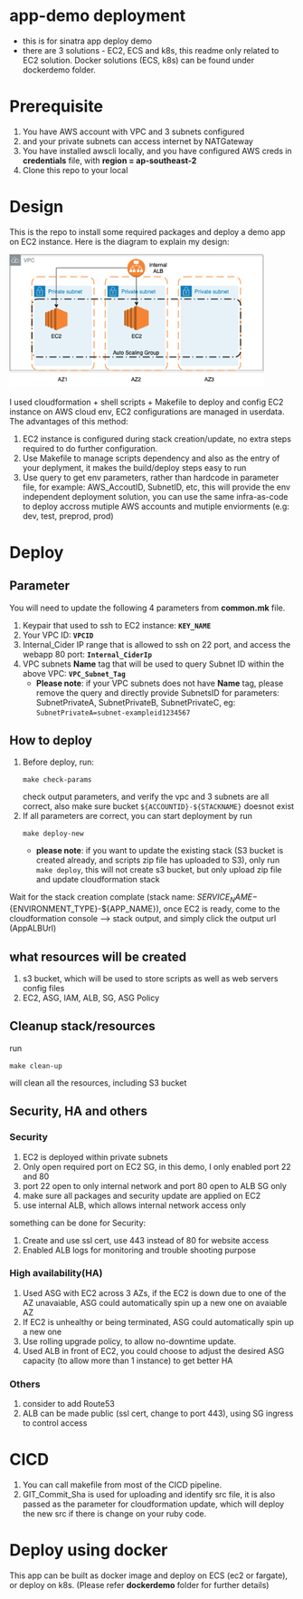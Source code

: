 
app-demo deployment
===================================

- this is for sinatra app deploy demo
- there are 3 solutions - EC2, ECS and k8s, this readme only related to EC2 solution. Docker solutions (ECS, k8s) can be found under dockerdemo folder.

Prerequisite
===================================
1. You have AWS account with VPC and 3 subnets configured
2. and your private subnets can access internet by NATGateway
3. You have installed awscli locally, and you have configured AWS creds in **credentials** file, with **region = ap-southeast-2**
4. Clone this repo to your local


Design
===================================

This is the repo to install some required packages and deploy a demo app on EC2 instance.
Here is the diagram to explain my design:

<img src="readme-img/design.png" width="450">


I used cloudformation + shell scripts + Makefile to deploy and config EC2 instance on AWS cloud env, EC2 configurations are managed in userdata. The advantages of this method:

1. EC2 instance is configured during stack creation/update, no extra steps required to do further configuration.
2. Use Makefile to manage scripts dependency and also as the entry of your deplyment, it makes the build/deploy steps easy to run
3. Use query to get env parameters, rather than hardcode in parameter file, for example: AWS_AccoutID, SubnetID, etc, this will provide the env independent deployment solution, you can use the same infra-as-code to deploy accross mutiple AWS accounts and mutiple enviorments (e.g: dev, test, preprod, prod)


Deploy
===================================

## Parameter
You will need to update the following 4 parameters from **common.mk** file.
1. Keypair that used to ssh to EC2 instance: **```KEY_NAME```**
2. Your VPC ID: **```VPCID```**
3. Internal_Cider IP range that is allowed to ssh on 22 port, and access the webapp 80 port: **```Internal_CiderIp```**
4. VPC subnets **Name** tag that will be used to query Subnet ID within the above VPC: **```VPC_Subnet_Tag```**
    * **Please note**: if your VPC subnets does not have **Name** tag, please remove the query and directly provide SubnetsID for parameters: SubnetPrivateA, SubnetPrivateB, SubnetPrivateC, eg: ```SubnetPrivateA=subnet-exampleid1234567```

## How to deploy

1. Before deploy, run:
    ```
    make check-params
    ```
   check output parameters, and verify the vpc and 3 subnets are all correct, also make sure bucket ```${ACCOUNTID}-${STACKNAME}``` doesnot exist
2. If all parameters are correct, you can start deployment by run 
    ```
    make deploy-new
    ```
    * **please note**: if you want to update the existing stack (S3 bucket is created already, and scripts zip file has uploaded to S3), only run ```make deploy```, this will not create s3 bucket, but only upload zip file and update cloudformation stack

Wait for the stack creation complate (stack name: ${SERVICE_NAME}-${ENVIRONMENT_TYPE}-${APP_NAME}), once EC2 is ready, come to the cloudformation console --> stack output, and simply click the output url (AppALBUrl)

## what resources will be created

1. s3 bucket, which will be used to store scripts as well as web servers config files
2. EC2, ASG, IAM, ALB, SG, ASG Policy

## Cleanup stack/resources
run
```
make clean-up
```
will clean all the resources, including S3 bucket


## Security, HA and others

### Security
1. EC2 is deployed within private subnets
2. Only open required port on EC2 SG, in this demo, I only enabled port 22 and 80
3. port 22 open to only internal network and port 80 open to ALB SG only
4. make sure all packages and security update are applied on EC2
5. use internal ALB, which allows internal network access only

something can be done for Security:
1. Create and use ssl cert, use 443 instead of 80 for website access
2. Enabled ALB logs for monitoring and trouble shooting purpose

### High availability(HA)
1. Used ASG with EC2 across 3 AZs, if the EC2 is down due to one of the AZ unavaiable, ASG could automatically spin up a new one on avaiable AZ
2. If EC2 is unhealthy or being terminated, ASG could automatically spin up a new one
3. Use rolling upgrade policy, to allow no-downtime update.
4. Used ALB in front of EC2, you could choose to adjust the desired ASG capacity (to allow more than 1 instance) to get better HA


### Others
1. consider to add Route53
2. ALB can be made public (ssl cert, change to port 443), using SG ingress to control access


CICD
===================================
1. You can call makefile from most of the CICD pipeline.
2. GIT_Commit_Sha is used for uploading and identify src file, it is also passed as the parameter for cloudformation update, which will deploy the new src if there is change on your ruby code.


Deploy using docker
===================================

This app can be built as docker image and deploy on ECS (ec2 or fargate), or deploy on k8s. (Please refer **dockerdemo** folder for further details)

